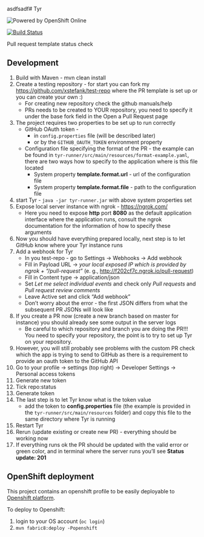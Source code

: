 asdfsadf# Tyr
  
![Powered by OpenShift Online](https://www.openshift.com/images/logos/powered_by_openshift.png)

[![Build Status](https://travis-ci.org/jboss/tyr.svg?branch=master)](https://travis-ci.org/jboss/tyr)

Pull request template status check

## Development

1. Build with Maven - mvn clean install
1. Create a testing repository - for start you can fork my 
https://github.com/xstefank/test-repo where the PR template is set up or 
you can create your own :)
    - For creating new repository check the github manuals/help
    - PRs needs to be created to YOUR repository, you need to specify it 
    under the base fork field in the Open a Pull Request page
1. The project requires two properties to be set up to run correctly
    - GitHub OAuth token - 
        - in `config.properties` file (will be described later)
        - or by the `GITHUB_OAUTH_TOKEN` environment property
    - Configuration file specifying the format of the PR - the example can 
    be found in `tyr-runner/src/main/resources/format-example.yaml`, there are
    two ways how to specify to the application where is this file located
        - System property **template.format.url** - url of the configuration file
        - System property **template.format.file** -  path to the configuration file
1. start Tyr - `java -jar tyr-runner.jar` with above system properties set
1. Expose local server instance with ngrok - https://ngrok.com/
    - Here you need to expose **http** port **8080** as the default application
    interface where the application runs, consult the ngrok documentation for the
    information of how to specify these arguments
1. Now you should have everything prepared locally, next step is to let 
GitHub know where your Tyr instance runs
1. Add a webhook for Tyr
    - In you test-repo - go to Settings -> Webhooks -> Add webhook
    - Fill in Payload URL -> *your local exposed IP which is provided by 
    ngrok + “/pull-request”* (e. g., http://f202cf7c.ngrok.io/pull-request)
    - Fill in Content type -> application/json
    - Set *Let me select individual events* and check only *Pull requests* 
    and *Pull request review comments*
    - Leave Active set and click “Add webhook”
    - Don’t worry about the error - the first JSON differs from what the 
    subsequent PR JSONs will look like
1. If you create a PR now (create a new branch based on master for instance) 
you should already see some output in the server logs
    - Be careful to which repository and branch you are doing the PR!!! 
    You need to specify your repository, the point is to try to set up Tyr 
    on your repository.
1. However, you will still probably see problems with the custom PR check 
which the app is trying to send to GitHub as there is a requirement to 
provide an oauth token to the GitHub API
1. Go to your profile -> settings (top right) -> Developer Settings -> 
Personal access tokens
1. Generate new token
1. Tick repo:status
1. Generate token
1. The last step is to let Tyr know what is the token value
    - add the token to **config.properties** file (the example is provided in 
    the `tyr-runner/src/main/resources` folder) and copy this file to the same directory
    where Tyr is running
1. Restart Tyr
1. Rerun (update existing or create new PR) - everything should be working now
1. If everything runs ok the PR should be updated with the valid error or 
green color, and in terminal where the server runs you’ll see 
**Status update: 201**

## OpenShift deployment

This project contains an openshift profile to be easily deployable to
[Openshift platform](https://www.openshift.com/). 

To deploy to Openshift:

1. login to your OS account (`oc login`)
1. `mvn fabric8:deploy -Popenshift`
